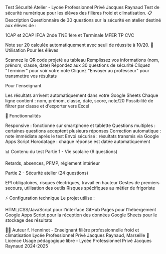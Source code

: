 Test Sécurité Atelier - Lycée Professionnel Privé Jacques Raynaud
Test de sécurité numérique pour les élèves des filières froid et climatisation.
📋 Description
Questionnaire de 30 questions sur la sécurité en atelier destiné aux élèves de :

1CAP et 2CAP IFCA
2nde TNE
1ère et Terminale MFER
TP CVC

Note sur 20 calculée automatiquement avec seuil de réussite à 10/20.
🚀 Utilisation
Pour les élèves

Scannez le QR code projeté au tableau
Remplissez vos informations (nom, prénom, classe, date)
Répondez aux 30 questions de sécurité
Cliquez "Terminer" pour voir votre note
Cliquez "Envoyer au professeur" pour transmettre vos résultats

Pour l'enseignant

Les résultats arrivent automatiquement dans votre Google Sheets
Chaque ligne contient : nom, prénom, classe, date, score, note/20
Possibilité de filtrer par classe et d'exporter vers Excel

🔧 Fonctionnalités

Responsive : fonctionne sur smartphone et tablette
Questions multiples : certaines questions acceptent plusieurs réponses
Correction automatique : note immédiate après le test
Envoi sécurisé : résultats transmis via Google Apps Script
Horodatage : chaque réponse est datée automatiquement

📊 Contenu du test
Partie 1 - Vie scolaire (6 questions)

Retards, absences, PFMP, règlement intérieur

Partie 2 - Sécurité atelier (24 questions)

EPI obligatoires, risques électriques, travail en hauteur
Gestes de premiers secours, utilisation des outils
Risques spécifiques au métier de frigoriste

⚡ Configuration technique
Le projet utilise :

HTML/CSS/JavaScript pour l'interface
GitHub Pages pour l'hébergement
Google Apps Script pour la réception des données
Google Sheets pour le stockage des résultats

👨‍🏫 Auteur
f. Henninot - Enseignant filière professionnelle froid et climatisation
Lycée Professionnel Privé Jacques Raynaud, Marseille
📝 Licence
Usage pédagogique libre - Lycée Professionnel Privé Jacques Raynaud 2024-2025
